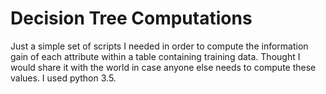 # Decision Tree Computations

Just a simple set of scripts I needed in order to compute the information gain of each attribute within a table containing training data. Thought I would share it with the world in case anyone else needs to compute these values. I used python 3.5.
